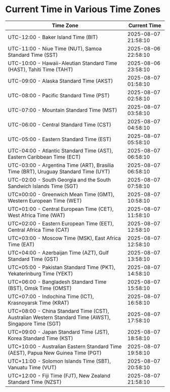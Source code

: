 # Current Time in Various Time Zones

| Time Zone | Current Time |
|-----------|--------------|
| UTC-12:00 - Baker Island Time (BIT) | 2025-08-07 21:58:10 |
| UTC-11:00 - Niue Time (NUT), Samoa Standard Time (SST) | 2025-08-06 22:58:10 |
| UTC-10:00 - Hawaii-Aleutian Standard Time (HAST), Tahiti Time (TAHT) | 2025-08-06 23:58:10 |
| UTC-09:00 - Alaska Standard Time (AKST) | 2025-08-07 01:58:10 |
| UTC-08:00 - Pacific Standard Time (PST) | 2025-08-07 02:58:10 |
| UTC-07:00 - Mountain Standard Time (MST) | 2025-08-07 03:58:10 |
| UTC-06:00 - Central Standard Time (CST) | 2025-08-07 04:58:10 |
| UTC-05:00 - Eastern Standard Time (EST) | 2025-08-07 05:58:10 |
| UTC-04:00 - Atlantic Standard Time (AST), Eastern Caribbean Time (ECT) | 2025-08-07 06:58:10 |
| UTC-03:00 - Argentina Time (ART), Brasília Time (BRT), Uruguay Standard Time (UYT) | 2025-08-07 06:58:10 |
| UTC-02:00 - South Georgia and the South Sandwich Islands Time (SGT) | 2025-08-07 07:58:10 |
| UTC±00:00 - Greenwich Mean Time (GMT), Western European Time (WET) | 2025-08-07 10:58:10 |
| UTC+01:00 - Central European Time (CET), West Africa Time (WAT) | 2025-08-07 11:58:10 |
| UTC+02:00 - Eastern European Time (EET), Central Africa Time (CAT) | 2025-08-07 12:58:10 |
| UTC+03:00 - Moscow Time (MSK), East Africa Time (EAT) | 2025-08-07 12:58:10 |
| UTC+04:00 - Azerbaijan Time (AZT), Gulf Standard Time (GST) | 2025-08-07 13:58:10 |
| UTC+05:00 - Pakistan Standard Time (PKT), Yekaterinburg Time (YEKT) | 2025-08-07 14:58:10 |
| UTC+06:00 - Bangladesh Standard Time (BST), Omsk Time (OMST) | 2025-08-07 15:58:10 |
| UTC+07:00 - Indochina Time (ICT), Krasnoyarsk Time (KRAT) | 2025-08-07 16:58:10 |
| UTC+08:00 - China Standard Time (CST), Australian Western Standard Time (AWST), Singapore Time (SGT) | 2025-08-07 17:58:10 |
| UTC+09:00 - Japan Standard Time (JST), Korea Standard Time (KST) | 2025-08-07 18:58:10 |
| UTC+10:00 - Australian Eastern Standard Time (AEST), Papua New Guinea Time (PGT) | 2025-08-07 19:58:10 |
| UTC+11:00 - Solomon Islands Time (SBT), Vanuatu Time (VUT) | 2025-08-07 20:58:10 |
| UTC+12:00 - Fiji Time (FJT), New Zealand Standard Time (NZST) | 2025-08-07 21:58:10 |
